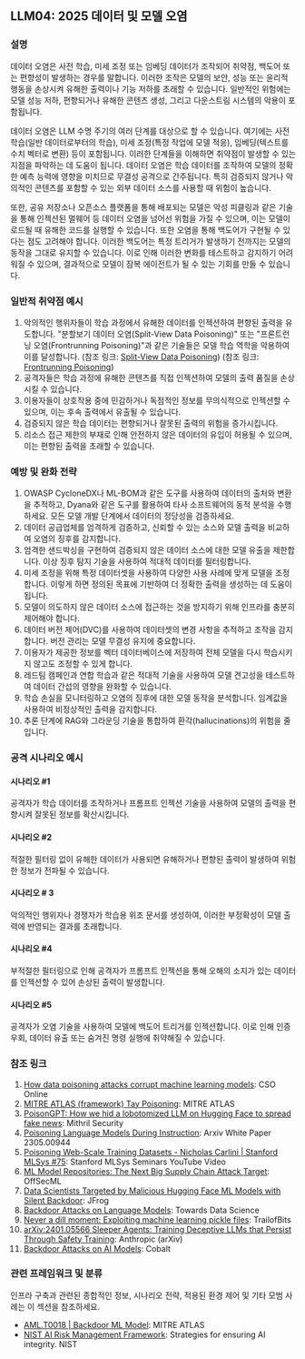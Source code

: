 ## LLM04: 2025 데이터 및 모델 오염

### 설명

데이터 오염은 사전 학습, 미세 조정 또는 임베딩 데이터가 조작되어 취약점, 백도어 또는 편향성이 발생하는 경우를 말합니다. 이러한 조작은 모델의 보안, 성능 또는 윤리적 행동을 손상시켜 유해한 출력이나 기능 저하를 초래할 수 있습니다. 일반적인 위험에는 모델 성능 저하, 편향되거나 유해한 콘텐츠 생성, 그리고 다운스트림 시스템의 악용이 포함됩니다.

데이터 오염은 LLM 수명 주기의 여러 단계를 대상으로 할 수 있습니다. 여기에는 사전 학습(일반 데이터로부터의 학습), 미세 조정(특정 작업에 모델 적응), 임베딩(텍스트를 수치 벡터로 변환) 등이 포함됩니다. 이러한 단계들을 이해하면 취약점이 발생할 수 있는 지점을 파악하는 데 도움이 됩니다. 데이터 오염은 학습 데이터를 조작하여 모델의 정확한 예측 능력에 영향을 미치므로 무결성 공격으로 간주됩니다. 특히 검증되지 않거나 악의적인 콘텐츠를 포함할 수 있는 외부 데이터 소스를 사용할 때 위험이 높습니다.

또한, 공유 저장소나 오픈소스 플랫폼을 통해 배포되는 모델은 악성 피클링과 같은 기술을 통해 인젝션된 멀웨어 등 데이터 오염을 넘어선 위험을 가질 수 있으며, 이는 모델이 로드될 때 유해한 코드를 실행할 수 있습니다. 또한 오염을 통해 백도어가 구현될 수 있다는 점도 고려해야 합니다. 이러한 백도어는 특정 트리거가 발생하기 전까지는 모델의 동작을 그대로 유지할 수 있습니다. 이로 인해 이러한 변화를 테스트하고 감지하기 어려워질 수 있으며, 결과적으로 모델이 잠복 에이전트가 될 수 있는 기회를 만들 수 있습니다.

### 일반적 취약점 예시

1. 악의적인 행위자들이 학습 과정에서 유해한 데이터를 인젝션하여 편향된 출력을 유도합니다. "분할보기 데이터 오염(Split-View Data Poisoning)" 또는 "프론트런닝 오염(Frontrunning Poisoning)"과 같은 기술들은 모델 학습 역학을 악용하여 이를 달성합니다.
  (참조 링크: [Split-View Data Poisoning](https://github.com/GangGreenTemperTatum/speaking/blob/main/dc604/hacker-summer-camp-23/Ads%20_%20Poisoning%20Web%20Training%20Datasets%20_%20Flow%20Diagram%20-%20Exploit%201%20Split-View%20Data%20Poisoning.jpeg))
  (참조 링크: [Frontrunning Poisoning](https://github.com/GangGreenTemperTatum/speaking/blob/main/dc604/hacker-summer-camp-23/Ads%20_%20Poisoning%20Web%20Training%20Datasets%20_%20Flow%20Diagram%20-%20Exploit%202%20Frontrunning%20Data%20Poisoning.jpeg))
2. 공격자들은 학습 과정에 유해한 콘텐츠를 직접 인젝션하여 모델의 출력 품질을 손상시킬 수 있습니다.
3. 이용자들이 상호작용 중에 민감하거나 독점적인 정보를 무의식적으로 인젝션할 수 있으며, 이는 후속 출력에서 유출될 수 있습니다.
4. 검증되지 않은 학습 데이터는 편향되거나 잘못된 출력의 위험을 증가시킵니다.
5. 리소스 접근 제한의 부재로 인해 안전하지 않은 데이터의 유입이 허용될 수 있으며, 이는 편향된 출력을 초래할 수 있습니다.

### 예방 및 완화 전략

1. OWASP CycloneDX나 ML-BOM과 같은 도구를 사용하여 데이터의 출처와 변환을 추적하고, Dyana와 같은 도구를 활용하여 타사 소프트웨어의 동적 분석을 수행하세요. 모든 모델 개발 단계에서 데이터의 정당성을 검증하세요.
2. 데이터 공급업체를 엄격하게 검증하고, 신뢰할 수 있는 소스와 모델 출력을 비교하여 오염의 징후를 감지합니다.
3. 엄격한 샌드박싱을 구현하여 검증되지 않은 데이터 소스에 대한 모델 유출을 제한합니다. 이상 징후 탐지 기술을 사용하여 적대적 데이터를 필터링합니다.
4. 미세 조정을 위해 특정 데이터셋을 사용하여 다양한 사용 사례에 맞게 모델을 조정합니다. 이렇게 하면 정의된 목표에 기반하여 더 정확한 출력을 생성하는 데 도움이 됩니다.
5. 모델이 의도하지 않은 데이터 소스에 접근하는 것을 방지하기 위해 인프라를 충분히 제어해야 합니다.
6. 데이터 버전 제어(DVC)를 사용하여 데이터셋의 변경 사항을 추적하고 조작을 감지합니다. 버전 관리는 모델 무결성 유지에 중요합니다.
7. 이용자가 제공한 정보를 벡터 데이터베이스에 저장하여 전체 모델을 다시 학습시키지 않고도 조정할 수 있게 합니다.
8. 레드팀 캠페인과 연합 학습과 같은 적대적 기술을 사용하여 모델 견고성을 테스트하여 데이터 간섭의 영향을 완화할 수 있습니다.
9. 학습 손실을 모니터링하고 오염의 징후에 대한 모델 동작을 분석합니다. 임계값을 사용하여 비정상적인 출력을 감지합니다.
10. 추론 단계에 RAG와 그라운딩 기술을 통합하여 환각(hallucinations)의 위험을 줄입니다.

### 공격 시나리오 예시

#### 시나리오 #1

  공격자가 학습 데이터를 조작하거나 프롬프트 인젝션 기술을 사용하여 모델의 출력을 편향시켜 잘못된 정보를 확산시킵니다.

#### 시나리오 #2

  적절한 필터링 없이 유해한 데이터가 사용되면 유해하거나 편향된 출력이 발생하여 위험한 정보가 전파될 수 있습니다.

#### 시나리오 # 3

  악의적인 행위자나 경쟁자가 학습용 위조 문서를 생성하여, 이러한 부정확성이 모델 출력에 반영되는 결과를 초래합니다.

#### 시나리오 #4

  부적절한 필터링으로 인해 공격자가 프롬프트 인젝션을 통해 오해의 소지가 있는 데이터를 인젝션할 수 있어 손상된 출력이 발생합니다.

#### 시나리오 #5

  공격자가 오염 기술을 사용하여 모델에 백도어 트리거를 인젝션합니다. 이로 인해 인증 우회, 데이터 유출 또는 숨겨진 명령 실행에 취약해질 수 있습니다.

### 참조 링크

1. [How data poisoning attacks corrupt machine learning models](https://www.csoonline.com/article/3613932/how-data-poisoning-attacks-corrupt-machine-learning-models.html): CSO Online
2. [MITRE ATLAS (framework) Tay Poisoning](https://atlas.mitre.org/studies/AML.CS0009/): MITRE ATLAS
3. [PoisonGPT: How we hid a lobotomized LLM on Hugging Face to spread fake news](https://blog.mithrilsecurity.io/poisongpt-how-we-hid-a-lobotomized-llm-on-hugging-face-to-spread-fake-news/): Mithril Security
4. [Poisoning Language Models During Instruction](https://arxiv.org/abs/2305.00944): Arxiv White Paper 2305.00944
5. [Poisoning Web-Scale Training Datasets - Nicholas Carlini | Stanford MLSys #75](https://www.youtube.com/watch?v=h9jf1ikcGyk): Stanford MLSys Seminars YouTube Video
6. [ML Model Repositories: The Next Big Supply Chain Attack Target](https://www.darkreading.com/cloud-security/ml-model-repositories-next-big-supply-chain-attack-target): OffSecML
7. [Data Scientists Targeted by Malicious Hugging Face ML Models with Silent Backdoor](https://jfrog.com/blog/data-scientists-targeted-by-malicious-hugging-face-ml-models-with-silent-backdoor/): JFrog
8. [Backdoor Attacks on Language Models](https://towardsdatascience.com/backdoor-attacks-on-language-models-can-we-trust-our-models-weights-73108f9dcb1f): Towards Data Science
9. [Never a dill moment: Exploiting machine learning pickle files](https://blog.trailofbits.com/2021/03/15/never-a-dill-moment-exploiting-machine-learning-pickle-files/): TrailofBits
10. [arXiv:2401.05566 Sleeper Agents: Training Deceptive LLMs that Persist Through Safety Training](https://www.anthropic.com/news/sleeper-agents-training-deceptive-llms-that-persist-through-safety-training): Anthropic (arXiv)
11. [Backdoor Attacks on AI Models](https://www.cobalt.io/blog/backdoor-attacks-on-ai-models): Cobalt

### 관련 프레임워크 및 분류

인프라 구축과 관련된 종합적인 정보, 시나리오 전략, 적용된 환경 제어 및 기타 모범 사례는 이 섹션을 참조하세요.

- [AML.T0018 | Backdoor ML Model](https://atlas.mitre.org/techniques/AML.T0018): MITRE ATLAS
- [NIST AI Risk Management Framework](https://www.nist.gov/itl/ai-risk-management-framework): Strategies for ensuring AI integrity. NIST
